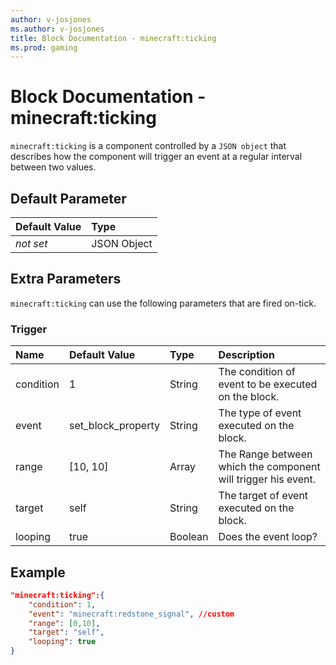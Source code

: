```yaml
---
author: v-josjones
ms.author: v-josjones
title: Block Documentation - minecraft:ticking
ms.prod: gaming
---
```


# Block Documentation - minecraft:ticking

`minecraft:ticking` is a component controlled by a `JSON object` that describes how the component will trigger an event at a regular interval between two values.

## Default Parameter

|Default Value|Type |
|:----|:----|
|*not set*| JSON Object|

## Extra Parameters

`minecraft:ticking` can use the following parameters that are fired on-tick.

### Trigger

|Name |Default Value  |Type  |Description  |
|:----------|:----------|:----------|:----------|
|condition| 1| String| The condition of event to be executed on the block. |
|event| set_block_property| String|  The type of event executed on the block. |
|range| [10, 10]| Array|  The Range between which the component will trigger his event. |
|target| self| String| The target of event executed on the block. |
|looping| true| Boolean| Does the event loop?|

## Example

```json
"minecraft:ticking":{
    "condition": 1,
    "event": "minecraft:redstone_signal", //custom
    "range": [0,10],
    "target": "self",
    "looping": true
}
```
